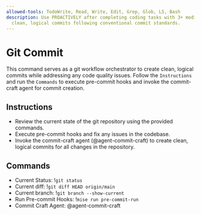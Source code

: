 ```yaml
---
allowed-tools: TodoWrite, Read, Write, Edit, Grep, Glob, LS, Bash
description: Use PROACTIVELY after completing coding tasks with 3+ modified files to create
  clean, logical commits following conventional commit standards.
---
```


# Git Commit

This command serves as a git workflow orchestrator to create clean, logical commits while addressing any code quality issues. Follow the `Instructions` and run the `Commands` to execute pre-commit hooks and invoke the commit-craft agent for commit creation.

## Instructions

- Review the current state of the git repository using the provided commands.
- Execute pre-commit hooks and fix any issues in the codebase.
- Invoke the commit-craft agent (@agent-commit-craft) to create clean, logical
  commits for all changes in the repository.

## Commands

- Current Status: !`git status`
- Current diff: !`git diff HEAD origin/main`
- Current branch: !`git branch --show-current`
- Run Pre-commit Hooks: !`mise run pre-commit-run`
- Commit Craft Agent: @agent-commit-craft
